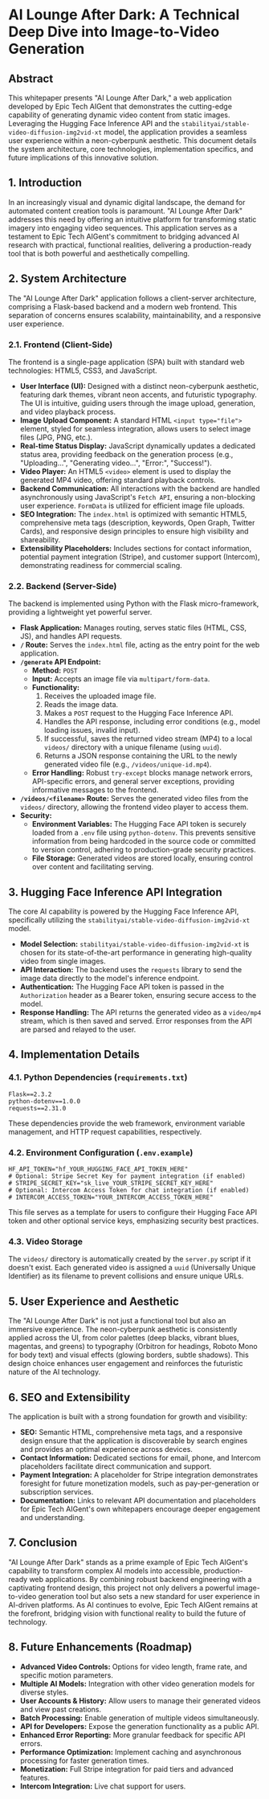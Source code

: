 # AI Lounge After Dark: A Technical Deep Dive into Image-to-Video Generation

## Abstract
This whitepaper presents "AI Lounge After Dark," a web application developed by Epic Tech AIGent that demonstrates the cutting-edge capability of generating dynamic video content from static images. Leveraging the Hugging Face Inference API and the `stabilityai/stable-video-diffusion-img2vid-xt` model, the application provides a seamless user experience within a neon-cyberpunk aesthetic. This document details the system architecture, core technologies, implementation specifics, and future implications of this innovative solution.

## 1. Introduction
In an increasingly visual and dynamic digital landscape, the demand for automated content creation tools is paramount. "AI Lounge After Dark" addresses this need by offering an intuitive platform for transforming static imagery into engaging video sequences. This application serves as a testament to Epic Tech AIGent's commitment to bridging advanced AI research with practical, functional realities, delivering a production-ready tool that is both powerful and aesthetically compelling.

## 2. System Architecture
The "AI Lounge After Dark" application follows a client-server architecture, comprising a Flask-based backend and a modern web frontend. This separation of concerns ensures scalability, maintainability, and a responsive user experience.

### 2.1. Frontend (Client-Side)
The frontend is a single-page application (SPA) built with standard web technologies: HTML5, CSS3, and JavaScript.
-   **User Interface (UI):** Designed with a distinct neon-cyberpunk aesthetic, featuring dark themes, vibrant neon accents, and futuristic typography. The UI is intuitive, guiding users through the image upload, generation, and video playback process.
-   **Image Upload Component:** A standard HTML `<input type="file">` element, styled for seamless integration, allows users to select image files (JPG, PNG, etc.).
-   **Real-time Status Display:** JavaScript dynamically updates a dedicated status area, providing feedback on the generation process (e.g., "Uploading...", "Generating video...", "Error:", "Success!").
-   **Video Player:** An HTML5 `<video>` element is used to display the generated MP4 video, offering standard playback controls.
-   **Backend Communication:** All interactions with the backend are handled asynchronously using JavaScript's `Fetch API`, ensuring a non-blocking user experience. `FormData` is utilized for efficient image file uploads.
-   **SEO Integration:** The `index.html` is optimized with semantic HTML5, comprehensive meta tags (description, keywords, Open Graph, Twitter Cards), and responsive design principles to ensure high visibility and shareability.
-   **Extensibility Placeholders:** Includes sections for contact information, potential payment integration (Stripe), and customer support (Intercom), demonstrating readiness for commercial scaling.

### 2.2. Backend (Server-Side)
The backend is implemented using Python with the Flask micro-framework, providing a lightweight yet powerful server.
-   **Flask Application:** Manages routing, serves static files (HTML, CSS, JS), and handles API requests.
-   **`/` Route:** Serves the `index.html` file, acting as the entry point for the web application.
-   **`/generate` API Endpoint:**
    -   **Method:** `POST`
    -   **Input:** Accepts an image file via `multipart/form-data`.
    -   **Functionality:**
        1.  Receives the uploaded image file.
        2.  Reads the image data.
        3.  Makes a `POST` request to the Hugging Face Inference API.
        4.  Handles the API response, including error conditions (e.g., model loading issues, invalid input).
        5.  If successful, saves the returned video stream (MP4) to a local `videos/` directory with a unique filename (using `uuid`).
        6.  Returns a JSON response containing the URL to the newly generated video file (e.g., `/videos/unique-id.mp4`).
    -   **Error Handling:** Robust `try-except` blocks manage network errors, API-specific errors, and general server exceptions, providing informative messages to the frontend.
-   **`/videos/<filename>` Route:** Serves the generated video files from the `videos/` directory, allowing the frontend video player to access them.
-   **Security:**
    -   **Environment Variables:** The Hugging Face API token is securely loaded from a `.env` file using `python-dotenv`. This prevents sensitive information from being hardcoded in the source code or committed to version control, adhering to production-grade security practices.
    -   **File Storage:** Generated videos are stored locally, ensuring control over content and facilitating serving.

## 3. Hugging Face Inference API Integration
The core AI capability is powered by the Hugging Face Inference API, specifically utilizing the `stabilityai/stable-video-diffusion-img2vid-xt` model.
-   **Model Selection:** `stabilityai/stable-video-diffusion-img2vid-xt` is chosen for its state-of-the-art performance in generating high-quality video from single images.
-   **API Interaction:** The backend uses the `requests` library to send the image data directly to the model's inference endpoint.
-   **Authentication:** The Hugging Face API token is passed in the `Authorization` header as a Bearer token, ensuring secure access to the model.
-   **Response Handling:** The API returns the generated video as a `video/mp4` stream, which is then saved and served. Error responses from the API are parsed and relayed to the user.

## 4. Implementation Details
### 4.1. Python Dependencies (`requirements.txt`)
```
Flask==2.3.2
python-dotenv==1.0.0
requests==2.31.0
```
These dependencies provide the web framework, environment variable management, and HTTP request capabilities, respectively.

### 4.2. Environment Configuration (`.env.example`)
```
HF_API_TOKEN="hf_YOUR_HUGGING_FACE_API_TOKEN_HERE"
# Optional: Stripe Secret Key for payment integration (if enabled)
# STRIPE_SECRET_KEY="sk_live_YOUR_STRIPE_SECRET_KEY_HERE"
# Optional: Intercom Access Token for chat integration (if enabled)
# INTERCOM_ACCESS_TOKEN="YOUR_INTERCOM_ACCESS_TOKEN_HERE"
```
This file serves as a template for users to configure their Hugging Face API token and other optional service keys, emphasizing security best practices.

### 4.3. Video Storage
The `videos/` directory is automatically created by the `server.py` script if it doesn't exist. Each generated video is assigned a `uuid` (Universally Unique Identifier) as its filename to prevent collisions and ensure unique URLs.

## 5. User Experience and Aesthetic
The "AI Lounge After Dark" is not just a functional tool but also an immersive experience. The neon-cyberpunk aesthetic is consistently applied across the UI, from color palettes (deep blacks, vibrant blues, magentas, and greens) to typography (Orbitron for headings, Roboto Mono for body text) and visual effects (glowing borders, subtle shadows). This design choice enhances user engagement and reinforces the futuristic nature of the AI technology.

## 6. SEO and Extensibility
The application is built with a strong foundation for growth and visibility:
-   **SEO:** Semantic HTML, comprehensive meta tags, and a responsive design ensure that the application is discoverable by search engines and provides an optimal experience across devices.
-   **Contact Information:** Dedicated sections for email, phone, and Intercom placeholders facilitate direct communication and support.
-   **Payment Integration:** A placeholder for Stripe integration demonstrates foresight for future monetization models, such as pay-per-generation or subscription services.
-   **Documentation:** Links to relevant API documentation and placeholders for Epic Tech AIGent's own whitepapers encourage deeper engagement and understanding.

## 7. Conclusion
"AI Lounge After Dark" stands as a prime example of Epic Tech AIGent's capability to transform complex AI models into accessible, production-ready web applications. By combining robust backend engineering with a captivating frontend design, this project not only delivers a powerful image-to-video generation tool but also sets a new standard for user experience in AI-driven platforms. As AI continues to evolve, Epic Tech AIGent remains at the forefront, bridging vision with functional reality to build the future of technology.

## 8. Future Enhancements (Roadmap)
-   **Advanced Video Controls:** Options for video length, frame rate, and specific motion parameters.
-   **Multiple AI Models:** Integration with other video generation models for diverse styles.
-   **User Accounts & History:** Allow users to manage their generated videos and view past creations.
-   **Batch Processing:** Enable generation of multiple videos simultaneously.
-   **API for Developers:** Expose the generation functionality as a public API.
-   **Enhanced Error Reporting:** More granular feedback for specific API errors.
-   **Performance Optimization:** Implement caching and asynchronous processing for faster generation times.
-   **Monetization:** Full Stripe integration for paid tiers and advanced features.
-   **Intercom Integration:** Live chat support for users.